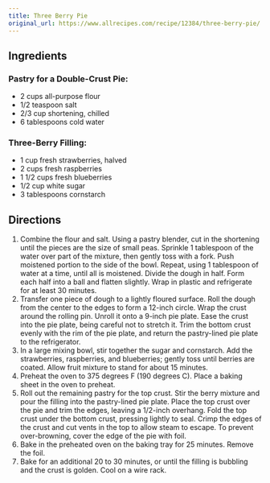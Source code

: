 ```yaml
---
title: Three Berry Pie
original_url: https://www.allrecipes.com/recipe/12384/three-berry-pie/
---
```


## Ingredients

### Pastry for a Double-Crust Pie:
* 2 cups all-purpose flour
* 1/2 teaspoon salt
* 2/3 cup shortening, chilled
* 6 tablespoons cold water
 
### Three-Berry Filling:
* 1 cup fresh strawberries, halved
* 2 cups fresh raspberries
* 1 1/2 cups fresh blueberries
* 1/2 cup white sugar
* 3 tablespoons cornstarch

## Directions

1. Combine the flour and salt. Using a pastry blender, cut in the shortening until the pieces are the size of small peas. Sprinkle 1 tablespoon of the water over part of the mixture, then gently toss with a fork. Push moistened portion to the side of the bowl. Repeat, using 1 tablespoon of water at a time, until all is moistened. Divide the dough in half. Form each half into a ball and flatten slightly. Wrap in plastic and refrigerate for at least 30 minutes.
1. Transfer one piece of dough to a lightly floured surface. Roll the dough from the center to the edges to form a 12-inch circle. Wrap the crust around the rolling pin. Unroll it onto a 9-inch pie plate. Ease the crust into the pie plate, being careful not to stretch it. Trim the bottom crust evenly with the rim of the pie plate, and return the pastry-lined pie plate to the refrigerator.
1. In a large mixing bowl, stir together the sugar and cornstarch. Add the strawberries, raspberries, and blueberries; gently toss until berries are coated. Allow fruit mixture to stand for about 15 minutes.
1. Preheat the oven to 375 degrees F (190 degrees C). Place a baking sheet in the oven to preheat.
1. Roll out the remaining pastry for the top crust. Stir the berry mixture and pour the filling into the pastry-lined pie plate. Place the top crust over the pie and trim the edges, leaving a 1/2-inch overhang. Fold the top crust under the bottom crust, pressing lightly to seal. Crimp the edges of the crust and cut vents in the top to allow steam to escape. To prevent over-browning, cover the edge of the pie with foil.
1. Bake in the preheated oven on the baking tray for 25 minutes. Remove the foil.
1. Bake for an additional 20 to 30 minutes, or until the filling is bubbling and the crust is golden. Cool on a wire rack.